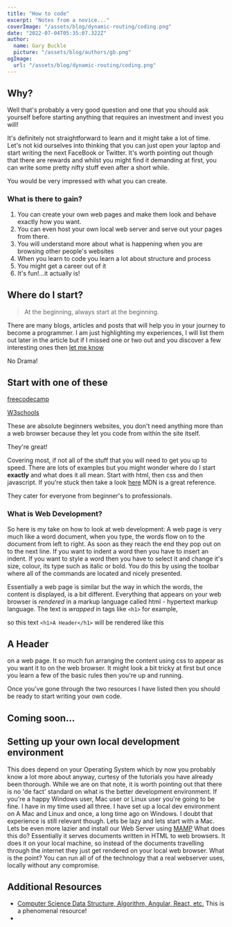 ```yaml
---
title: "How to code"
excerpt: "Notes from a novice..."
coverImage: "/assets/blog/dynamic-routing/coding.png"
date: "2022-07-04T05:35:07.322Z"
author:
  name: Gary Buckle
  picture: "/assets/blog/authors/gb.png"
ogImage:
  url: "/assets/blog/dynamic-routing/coding.png"
---
```


## Why?

Well that's probably a very good question and one that you should ask yourself before starting anything that requires an investment and invest you will!

It's definitely not straightforward to learn and it might take a lot of time. Let's not kid ourselves into thinking that you can just open your laptop and start writing the next FaceBook or Twitter.
It's worth pointing out though that there are rewards and whilst you might find it demanding at first, you can write some pretty nifty stuff even after a short while.

You would be very impressed with what you can create.

### What is there to gain?

1. You can create your own web pages and make them look and behave exactly how you want.
2. You can even host your own local web server and serve out your pages from there.
3. You will understand more about what is happening when you are browsing other people's websites
4. When you learn to code you learn a lot about structure and process
5. You might get a career out of it
6. It's fun!...it actually is!

## Where do I start?

> At the beginning, always start at the beginning.

There are many blogs, articles and posts that will help you in your journey to become a programmer. I am just highlighting my experiences, I will list them out later in the article but if I missed one or two out and you discover a few interesting ones then [let me know](mailto:"buckle,g@mac.com")

No Drama!

## Start with one of these

[freecodecamp](https://www.freecodecamp.org)

[W3schools](https://www.w3schools.com)

These are absolute beginners websites, you don't need anything more than a web browser because they let you code from within the site itself.

They're great!

Covering most, if not all of the stuff that you will need to get you up to speed. There are lots of examples but you might wonder where do I start **exactly** and what does it all mean.
Start with html, then css and then javascript.
If you're stuck then take a look [here](https://developer.mozilla.org/en-US/) MDN is a great reference.

They cater for everyone from beginner's to professionals.

### What is Web Development?

So here is my take on how to look at web development:
A web page is very much like a word document, when you type, the words flow on to the document from left to right. As soon as they reach the end they pop out on to the next line. If you want to indent a word then you have to insert an indent. If you want to style a word then you have to select it and change it's size, colour, its type such as italic or bold. You do this by using the toolbar where all of the commands are located and nicely presented.

Essentially a web page is similar but the way in which the words, the content is displayed, is a bit different. Everything that appears on your web browser is _rendered_ in a markup language called html - hypertext markup language. The text is _wrapped_ in tags like `<h1>` for example,

so this text
`<h1>A Header</h1>`
will be rendered like this

## A Header

on a web page.
It so much fun arranging the content using css to appear as you want it to on the web browser. It might look a bit tricky at first but once you learn a few of the basic rules then you're up and running.

Once you've gone through the two resources I have listed then you should be ready to start writing your own code.

## Coming soon...

## Setting up your own local development environment

This does depend on your Operating System which by now you probably know a lot more about anyway, curtesy of the tutorials you have already been thorough. While we are on that note, it is worth pointing out that there is no 'de fact' standard on what is the better development environment. If you're a happy Windows user, Mac user or Linux user you're going to be fine. I have in my time used all three.
I have set up a local dev environment on A Mac and Linux and once, a long time ago on Windows. I doubt that experience is still relevant though.
Lets be lazy and lets start with a Mac.
Lets be even more lazier and install our Web Server using [MAMP](https://www.mamp.info/en/downloads/)
What does this do?
Essentially it serves documents written in HTML to web browsers. It does it on your local machine, so instead of the documents travelling through the internet they just get rendered on your local web browser.
What is the point?
You can run all of of the technology that a real webserver uses,  locally without any compromise.


## Additional Resources

- [Computer Science Data Structure, Algorithm, Angular, React, etc.](https://practice-code.github.io)
  This is a phenomenal resource!
-
